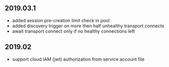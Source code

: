 ## 2019.03.1

* added session pre-creation limit check in pool
* added discovery trigger on more then half unhealthy transport connects
* await transport connect only if no healthy connections left

## 2019.02

* support cloud IAM (jwt) authorization from service account file

